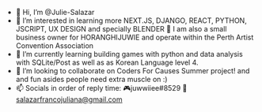 - 👋 Hi, I’m @Julie-Salazar
- 👀 I’m interested in learning more NEXT.JS, DJANGO, REACT, PYTHON, JSCRIPT, UX DESIGN and specially BLENDER 
💖 I am also a small business owner for HORANGHIJUWIE and operate within the Perth Artist Convention Association 
- 🌱 I’m currently learning building games with python and data analysis with SQLite/Post as well as as Korean Language level 4.
- 💞️ I’m looking to collaborate on Coders For Causes Summer project! and and fun asides people need extra muscle on :)
- 📫 Socials in order of reply time: 🎮juwwiiee#8529 💌 salazarfrancojuliana@gmail.com 

<!---
Julie-Salazar/Julie-Salazar is a ✨ special ✨ repository because its `README.md` (this file) appears on your GitHub profile.
You can click the Preview link to take a look at your changes.
--->
